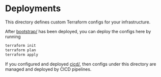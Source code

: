 # Deployments

This directory defines custom Terraform configs for your infrastructure.

After [bootstrap/](../../bootstrap) has been deployed, you can deploy the
configs here by running

```bash
terraform init
terraform plan
terraform apply
```

If you configured and deployed [cicd/](../../cicd), then configs under this
directory are managed and deployed by CICD pipelines.
